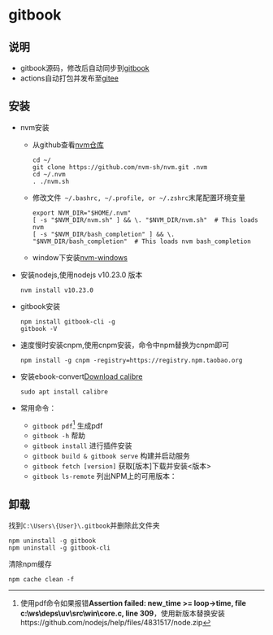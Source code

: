 # gitbook

## 说明
- gitbook源码，修改后自动同步到[gitbook](https://wsj0051.gitbok.io)
- actions自动打包并发布至[gitee](https://wsj0051.gitee.io)

## 安装

+ nvm安装
  - 从github查看[nvm仓库](https://github.com/nvm-sh/nvm)

    ```
    cd ~/
    git clone https://github.com/nvm-sh/nvm.git .nvm
    cd ~/.nvm
    . ./nvm.sh
    ```
  - 修改文件` ~/.bashrc, ~/.profile, or ~/.zshrc`末尾配置环境变量

    ```
    export NVM_DIR="$HOME/.nvm"
    [ -s "$NVM_DIR/nvm.sh" ] && \. "$NVM_DIR/nvm.sh"  # This loads nvm
    [ -s "$NVM_DIR/bash_completion" ] && \. "$NVM_DIR/bash_completion"  # This loads nvm bash_completion

    ```
  - window下安装[nvm-windows](https://hub.fastgit.org/coreybutler/nvm-windows) 
+ 安装nodejs,使用nodejs v10.23.0 版本
    ```
    nvm install v10.23.0
    ```
+ gitbook安装
    ```
    npm install gitbook-cli -g
    gitbook -V
    ```
+ 速度慢时安装cnpm,使用cnpm安装，命令中npm替换为cnpm即可
    ```
    npm install -g cnpm -registry=https://registry.npm.taobao.org
    ```
+ 安装ebook-convert[Download calibre](https://calibre-ebook.com/download)
    ```
    sudo apt install calibre
    ```
  
+ 常用命令：
  - `gitbook pdf`[^1] 生成pdf
  - `gitbook -h` 帮助
  - `gitbook install` 进行插件安装
  - `gitbook build & gitbook serve` 构建并启动服务
  - `gitbook fetch [version]` 获取[版本]下载并安装<版本>
  - `gitbook ls-remote` 列出NPM上的可用版本：

## 卸载
找到`C:\Users\{User}\.gitbook`并删除此文件夹
```
npm uninstall -g gitbook
npm uninstall -g gitbook-cli
```
清除npm缓存
```
npm cache clean -f
```

[^1]: 使用pdf命令如果报错**Assertion failed: new_time >= loop->time, file c:\ws\deps\uv\src\win\core.c, line 309**，使用新版本替换安装https://github.com/nodejs/help/files/4831517/node.zip
